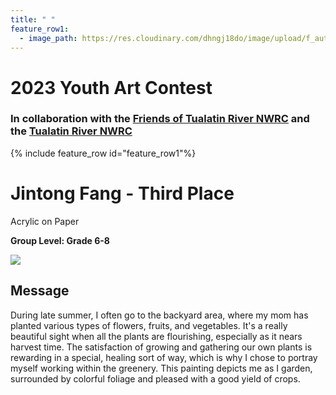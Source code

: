 ```yaml
---
title: " "
feature_row1:
  - image_path: https://res.cloudinary.com/dhngj18do/image/upload/f_auto,q_auto/v1/images/artcontest/ribbon_3
---
```


# 2023 Youth Art Contest

### In collaboration with the [Friends of Tualatin River NWRC](https://fotr.wildapricot.org/) and the [Tualatin River NWRC](https://www.fws.gov/refuge/Tualatin_River/)

{% include feature_row id="feature_row1"%}

# Jintong Fang - Third Place  
Acrylic on Paper  

**Group Level: Grade 6-8**  

![](https://res.cloudinary.com/dhngj18do/image/upload/f_auto,q_auto/v1/images/artcontest/2023_grp2_3rd_large)

## Message

During late summer, I often go to the backyard area, where my mom has planted various types of flowers, fruits, and vegetables. It's a really beautiful sight when all the plants are flourishing, especially as it nears harvest time. The satisfaction of growing and gathering our own plants is rewarding in a special, healing sort of way, which is why I chose to portray myself working within the greenery. This painting depicts me as I garden, surrounded by colorful foliage and pleased with a good yield of crops.
